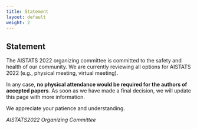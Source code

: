 ```yaml
---
title: Statement
layout: default
weight: 2
---
```



## Statement  
 
The AISTATS 2022 organizing committee is committed to the safety and health of
our community.  We are currently reviewing all options for AISTATS 2022 (e.g.,
physical meeting, virtual meeting).  

In any case, **no physical attendance would
be required for the authors of accepted papers**. As soon as we have made a
final decision, we will update this page with more information.  

We appreciate your patience and understanding.

_AISTATS2022 Organizing Committee_ 

